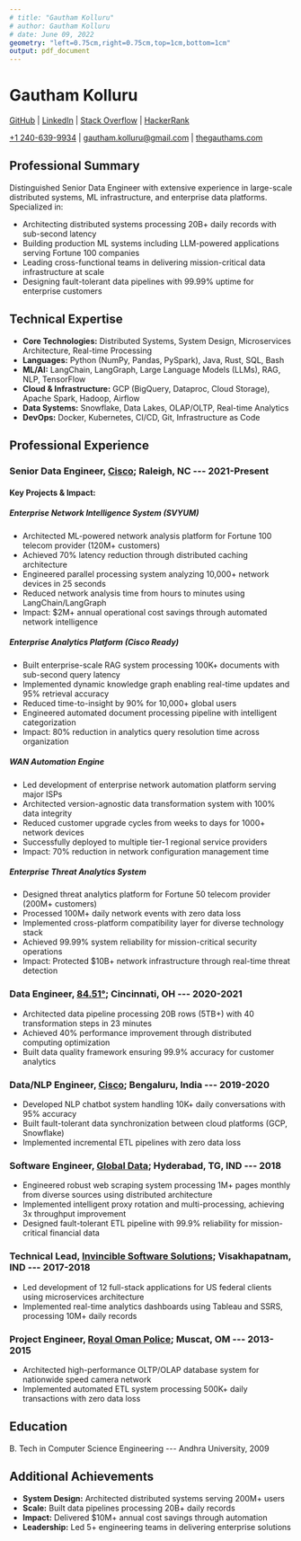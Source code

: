 ```yaml
---
# title: "Gautham Kolluru"
# author: Gautham Kolluru
# date: June 09, 2022
geometry: "left=0.75cm,right=0.75cm,top=1cm,bottom=1cm"
output: pdf_document
---
```


<!-- # Gautham Kolluru   [![Download](download.svg){#download}](pdfs/g_tpr_05282021.pdf) {#gautham-kolluru} -->

# Gautham Kolluru

[GitHub](https://github.com/gauthamkolluru) | [LinkedIn](https://www.linkedin.com/in/gautamkolluru/) | 
[Stack Overflow](https://stackoverflow.com/users/7315848/gautham-kolluru) | [HackerRank](https://www.hackerrank.com/gautham_kolluru)

[+1 240-639-9934](tel:+12406399934) | [gautham.kolluru@gmail.com](mailto:gautham.kolluru@gmail.com) | [thegauthams.com](https://thegauthams.com)

## Professional Summary
Distinguished Senior Data Engineer with extensive experience in large-scale distributed systems, ML infrastructure, and enterprise data platforms. Specialized in:
- Architecting distributed systems processing 20B+ daily records with sub-second latency
- Building production ML systems including LLM-powered applications serving Fortune 100 companies
- Leading cross-functional teams in delivering mission-critical data infrastructure at scale
- Designing fault-tolerant data pipelines with 99.99% uptime for enterprise customers

## Technical Expertise
- **Core Technologies:** Distributed Systems, System Design, Microservices Architecture, Real-time Processing
- **Languages:** Python (NumPy, Pandas, PySpark), Java, Rust, SQL, Bash
- **ML/AI:** LangChain, LangGraph, Large Language Models (LLMs), RAG, NLP, TensorFlow
- **Cloud & Infrastructure:** GCP (BigQuery, Dataproc, Cloud Storage), Apache Spark, Hadoop, Airflow
- **Data Systems:** Snowflake, Data Lakes, OLAP/OLTP, Real-time Analytics
- **DevOps:** Docker, Kubernetes, CI/CD, Git, Infrastructure as Code

## Professional Experience

### Senior Data Engineer, [Cisco](https://www.cisco.com); Raleigh, NC --- 2021-Present

#### Key Projects & Impact:

##### Enterprise Network Intelligence System (SVYUM)
- Architected ML-powered network analysis platform for Fortune 100 telecom provider (120M+ customers)
- Achieved 70% latency reduction through distributed caching architecture
- Engineered parallel processing system analyzing 10,000+ network devices in 25 seconds
- Reduced network analysis time from hours to minutes using LangChain/LangGraph
- Impact: $2M+ annual operational cost savings through automated network intelligence

##### Enterprise Analytics Platform (Cisco Ready)
- Built enterprise-scale RAG system processing 100K+ documents with sub-second query latency
- Implemented dynamic knowledge graph enabling real-time updates and 95% retrieval accuracy
- Reduced time-to-insight by 90% for 10,000+ global users
- Engineered automated document processing pipeline with intelligent categorization
- Impact: 80% reduction in analytics query resolution time across organization

##### WAN Automation Engine
- Led development of enterprise network automation platform serving major ISPs
- Architected version-agnostic data transformation system with 100% data integrity
- Reduced customer upgrade cycles from weeks to days for 1000+ network devices
- Successfully deployed to multiple tier-1 regional service providers
- Impact: 70% reduction in network configuration management time

##### Enterprise Threat Analytics System
- Designed threat analytics platform for Fortune 50 telecom provider (200M+ customers)
- Processed 100M+ daily network events with zero data loss
- Implemented cross-platform compatibility layer for diverse technology stack
- Achieved 99.99% system reliability for mission-critical security operations
- Impact: Protected $10B+ network infrastructure through real-time threat detection

### Data Engineer, [84.51°](https://www.8451.com); Cincinnati, OH --- 2020-2021
- Architected data pipeline processing 20B rows (5TB+) with 40 transformation steps in 23 minutes
- Achieved 40% performance improvement through distributed computing optimization
- Built data quality framework ensuring 99.9% accuracy for customer analytics

### Data/NLP Engineer, [Cisco](https://www.cisco.com); Bengaluru, India --- 2019-2020
- Developed NLP chatbot system handling 10K+ daily conversations with 95% accuracy
- Built fault-tolerant data synchronization between cloud platforms (GCP, Snowflake)
- Implemented incremental ETL pipelines with zero data loss

### Software Engineer, [Global Data](https://www.globaldata.com); Hyderabad, TG, IND --- 2018
- Engineered robust web scraping system processing 1M+ pages monthly from diverse sources using distributed architecture
- Implemented intelligent proxy rotation and multi-processing, achieving 3x throughput improvement
- Designed fault-tolerant ETL pipeline with 99.9% reliability for mission-critical financial data

### Technical Lead, [Invincible Software Solutions](http://www.issi-india.com); Visakhapatnam, IND --- 2017-2018
- Led development of 12 full-stack applications for US federal clients using microservices architecture
- Implemented real-time analytics dashboards using Tableau and SSRS, processing 10M+ daily records

### Project Engineer, [Royal Oman Police](https://www.rop.gov.om/english/index.html); Muscat, OM --- 2013-2015
- Architected high-performance OLTP/OLAP database system for nationwide speed camera network
- Implemented automated ETL system processing 500K+ daily transactions with zero data loss

## Education
B. Tech in Computer Science Engineering --- Andhra University, 2009

## Additional Achievements
- **System Design:** Architected distributed systems serving 200M+ users
- **Scale:** Built data pipelines processing 20B+ daily records
- **Impact:** Delivered $10M+ annual cost savings through automation
- **Leadership:** Led 5+ engineering teams in delivering enterprise solutions
